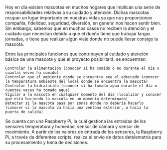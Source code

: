 Hoy en día existen mascotas en muchos hogares que implican una serie de responsabilidades relativas a su cuidado y atención. Dichas mascotas ocupan un lugar importante en nuestras vidas ya que nos proporcionan compañía, fidelidad, seguridad, diversión, en general nos hacen sentir bien. Sin embargo, sabemos que en muchos casos no reciben la atención y el cuidado que necesitan debido a que el dueño tiene que trabajar largas jornadas, o tiene que realizar algún viaje donde no puede llevar consigo la mascota.

Entre las principales funciones que contribuyen al cuidado y atención básica de una mascota y que el proyecto posibilitará, se encuentran:

    Controlar la alimentación (conocer si ha comido o no durante el día o cuantas veces ha comido)
    Controlar que el ambiente donde se encuentra sea el adecuado (conocer la temperatura ambiente del local donde se encuentra la mascota)
    Controlar la hidratación (conocer si ha tomado agua durante el día o cuantas veces ha tomado agua)
    Vigilar a la mascota en cualquier momento del día (localizar y conocer que está haciendo la mascota en un momento determinado)
    Detectar si la mascota pasa por zonas donde no debería hacerlo (conocer si la mascota va hacia una ventana exterior, o hacia la puerta de salida)

Se cuenta con una Raspberry Pi, la cuál gestiona las entradas de los sensores temperatura y humedad, sensor de cámara y sensor de movimiento. A partir de los valores de entrada de los sensores, la Raspberry Pi, a través de diferentes scripts, realiza el envio de datos detelemetría para su procesamiento y toma de decisiones.
